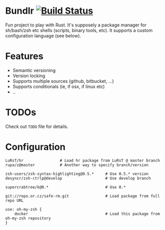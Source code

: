 # Bundlr [![Build Status](https://travis-ci.org/desyncr/bundlr.svg?branch=master)](https://travis-ci.org/desyncr/bundlr)

Fun project to play with Rust. It's supposely a package manager for sh/bash/zsh etc shells (scripts, binary tools, etc).
It supports a custom configuration language (see below).

# Features

- Semantic versioning
- Version locking
- Supports multiple sources (github, bitbucket, ...)
- Supports conditionals (ie, if osx, if linux etc)
- ..

# TODOs

Check out `TODO` file for details.

# Configuration

```
LuRsT/hr                # Load hr package from LuRsT @ master branch
rupa/z@master           # Another way to specify branch/version

zsh-users/zsh-syntax-highlighting@0.5.*     # Use 0.5.* version
desyncr/zsh-ctrlp@develop                   # Use develop branch

supercrabtree/k@0.*                         # Use 0.*

git://repo.or.cz/safe-rm.git                # Load package from full repo URL

use: oh-my-zsh {
    docker                                  # Load this package from oh-my-zsh repository
}

```
